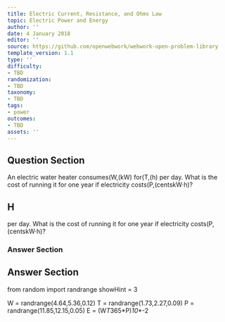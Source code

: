 ```yaml
---
title: Electric Current, Resistance, and Ohms Law
topic: Electric Power and Energy
author: ''
date: 4 January 2018
editor: ''
source: https://github.com/openwebwork/webwork-open-problem-library
template_version: 1.1
type: ''
difficulty:
- TBD
randomization:
- TBD
taxonomy:
- TBD
tags:
- power
outcomes:
- TBD
assets: ''
---
```


## Question Section 

An electric water heater consumes(W,(kW) for(T,(h) per day. What is the cost of running it for one year if electricity costs(P,(centskW·h)?

## H
per day. What is the cost of running it for one year if electricity costs(P,(centskW·h)?
### Answer Section


## Answer Section

from random import randrange
showHint = 3


W = randrange(4.64,5.36,0.12)
T = randrange(1.73,2.27,0.09)
P = randrange(11.85,12.15,0.05)
E = (W*T*365*P)*10**-2